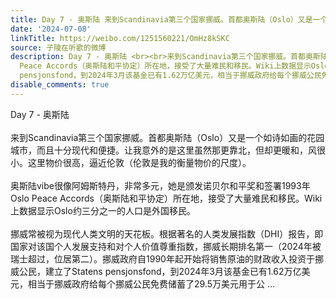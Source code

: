 ```yaml
---
title: Day 7 - 奥斯陆 来到Scandinavia第三个国家挪威。首都奥斯陆（Oslo）又是一个如诗如画的花园城市，而且十分现代和便捷。让我意外的是这里虽然那更靠北，但却更暖...
date: '2024-07-08'
linkTitle: https://weibo.com/1251560221/OmHz8kSKC
source: 子陵在听歌的微博
description: Day 7 - 奥斯陆 <br><br>来到Scandinavia第三个国家挪威。首都奥斯陆（Oslo）又是一个如诗如画的花园城市，而且十分现代和便捷。让我意外的是这里虽然那更靠北，但却更暖和，风很小。这里物价很高，逼近伦敦（伦敦是我的衡量物价的尺度）。<br><br>奥斯陆vibe很像阿姆斯特丹，非常多元，她是颁发诺贝尔和平奖和签署1993年Oslo
  Peace Accords（奥斯陆和平协定）所在地，接受了大量难民和移民。Wiki上数据显示Oslo约三分之一的人口是外国移民。<br><br>挪威常被视为现代人类文明的天花板。根据著名的人类发展指数（DHI）报告，即国家对该国个人发展支持和对个人价值尊重指数，挪威长期排名第一（2024年被瑞士超过，位居第二）。挪威政府自1990年起开始将销售原油的财政收入投资于挪威公民，建立了Statens
  pensjonsfond，到2024年3月该基金已有1.62万亿美元，相当于挪威政府给每个挪威公民免费储蓄了29.5万美元用于公 ...
disable_comments: true
---
```

Day 7 - 奥斯陆 <br><br>来到Scandinavia第三个国家挪威。首都奥斯陆（Oslo）又是一个如诗如画的花园城市，而且十分现代和便捷。让我意外的是这里虽然那更靠北，但却更暖和，风很小。这里物价很高，逼近伦敦（伦敦是我的衡量物价的尺度）。<br><br>奥斯陆vibe很像阿姆斯特丹，非常多元，她是颁发诺贝尔和平奖和签署1993年Oslo Peace Accords（奥斯陆和平协定）所在地，接受了大量难民和移民。Wiki上数据显示Oslo约三分之一的人口是外国移民。<br><br>挪威常被视为现代人类文明的天花板。根据著名的人类发展指数（DHI）报告，即国家对该国个人发展支持和对个人价值尊重指数，挪威长期排名第一（2024年被瑞士超过，位居第二）。挪威政府自1990年起开始将销售原油的财政收入投资于挪威公民，建立了Statens pensjonsfond，到2024年3月该基金已有1.62万亿美元，相当于挪威政府给每个挪威公民免费储蓄了29.5万美元用于公 ...